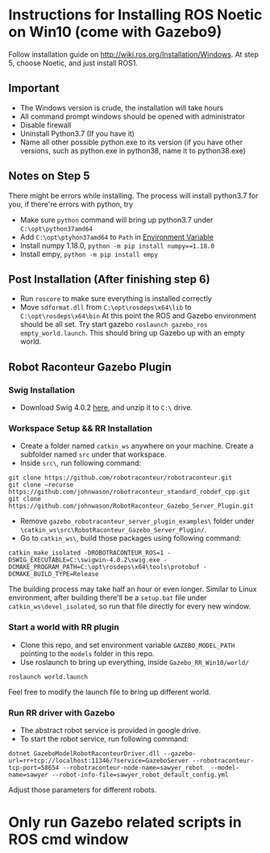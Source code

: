 # Instructions for Installing ROS Noetic on Win10 (come with Gazebo9)

Follow installation guide on http://wiki.ros.org/Installation/Windows. At step 5, choose Noetic, and just install ROS1.

## Important
* The Windows version is crude, the installation will take hours
* All command prompt windows should be opened with administrator
* Disable firewall
* Uninstall Python3.7 (If you have it)
* Name all other possible python.exe to its version (if you have other versions, such as python.exe in python38, name it to python38.exe)


## Notes on Step 5
There might be errors while installing. The process will install python3.7 for you, if there're errors with python, try
* Make sure `python` command will bring up python3.7 under `C:\opt\python37amd64`
* Add `C:\opt\ptyhon37amd64` to `Path` in [Environment Variable](https://www.architectryan.com/2018/08/31/how-to-change-environment-variables-on-windows-10/)
* Install numpy 1.18.0, `python -m pip install numpy==1.18.0`
* Install empy, `python -m pip install empy`

##  Post Installation (After finishing step 6)
* Run `roscore` to make sure everything is installed correctly
* Move `sdformat.dll` from `C:\opt\rosdeps\x64\lib` to `C:\opt\rosdeps\x64\bin`
At this point the ROS and Gazebo environment should be all set. Try start gazebo `roslaunch gazebo_ros empty_world.launch`. This should bring up Gazebo up with an empty world.


## Robot Raconteur Gazebo Plugin
### Swig Installation
* Download Swig 4.0.2 [here](https://sourceforge.net/projects/swig/files/swigwin/swigwin-4.0.2/swigwin-4.0.2.zip/download?use_mirror=phoenixnap), and unzip it to `C:\` drive.
### Workspace Setup && RR Installation
* Create a folder named `catkin_ws` anywhere on your machine. Create a subfolder named `src` under that workspace.
* Inside `src\`, run following command:
```
git clone https://github.com/robotraconteur/robotraconteur.git
git clone –recurse https://github.com/johnwason/robotraconteur_standard_robdef_cpp.git 
git clone https://github.com/johnwason/RobotRaconteur_Gazebo_Server_Plugin.git
```
* Remove `gazebo_robotraconteur_server_plugin_examples\` folder under `\catkin_ws\src\RobotRaconteur_Gazebo_Server_Plugin/`.
* Go to `catkin_ws\`, build those packages using following command:
```
catkin_make_isolated -DROBOTRACONTEUR_ROS=1 -DSWIG_EXECUTABLE=C:\swigwin-4.0.2\swig.exe -DCMAKE_PROGRAM_PATH=C:\opt\rosdeps\x64\tools\protobuf -DCMAKE_BUILD_TYPE=Release
```
The building process may take half an hour or even longer. Similar to Linux environment, after building there'll be a `setup.bat` file under `catkin_ws\devel_isolated`, so run that file directly for every new window.

### Start a world with RR plugin
* Clone this repo, and set environment variable `GAZEBO_MODEL_PATH` pointing to the `models` folder in this repo.
* Use roslaunch to bring up everything, inside `Gazebo_RR_Win10/world/`
```
roslaunch world.launch
```
Feel free to modify the launch file to bring up different world.
### Run RR driver with Gazebo
* The abstract robot service is provided in google drive.
* To start the robot service, run following command:
```
dotnet GazeboModelRobotRaconteurDriver.dll --gazebo-url=rr+tcp://localhost:11346/?service=GazeboServer --robotraconteur-tcp-port=58654 --robotraconteur-node-name=sawyer_robot  --model-name=sawyer --robot-info-file=sawyer_robot_default_config.yml
```
Adjust those parameters for different robots.

# Only run Gazebo related scripts in ROS cmd window

